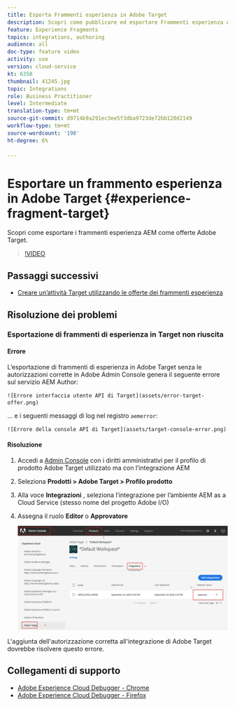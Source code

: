 ```yaml
---
title: Esporta Frammenti esperienza in Adobe Target
description: Scopri come pubblicare ed esportare Frammenti esperienza AEM come offerte di Adobe Target.
feature: Experience Fragments
topics: integrations, authoring
audience: all
doc-type: feature video
activity: use
version: cloud-service
kt: 6350
thumbnail: 41245.jpg
topic: Integrations
role: Business Practitioner
level: Intermediate
translation-type: tm+mt
source-git-commit: d9714b9a291ec3ee5f3dba9723de72bb120d2149
workflow-type: tm+mt
source-wordcount: '198'
ht-degree: 6%

---
```



# Esportare un frammento esperienza in Adobe Target {#experience-fragment-target}

Scopri come esportare i frammenti esperienza AEM come offerte Adobe Target.

>[!VIDEO](https://video.tv.adobe.com/v/41245?quality=12&learn=on)

## Passaggi successivi

+ [Creare un’attività Target utilizzando le offerte dei frammenti esperienza](./create-target-activity.md)

## Risoluzione dei problemi

### Esportazione di frammenti di esperienza in Target non riuscita

#### Errore

L’esportazione di frammenti di esperienza in Adobe Target senza le autorizzazioni corrette in Adobe Admin Console genera il seguente errore sul servizio AEM Author:

    ![Errore interfaccia utente API di Target](assets/error-target-offer.png)

... e i seguenti messaggi di log nel registro `aemerror`:

    ![Errore della console API di Target](assets/target-console-error.png)

#### Risoluzione

1. Accedi a [Admin Console](https://adminconsole.adobe.com/) con i diritti amministrativi per il profilo di prodotto Adobe Target utilizzato ma con l’integrazione AEM
2. Seleziona __Prodotti > Adobe Target > Profilo prodotto__
3. Alla voce __Integrazioni__ , seleziona l’integrazione per l’ambiente AEM as a Cloud Service (stesso nome del progetto Adobe I/O)
4. Assegna il ruolo __Editor__ o __Approvatore__

   ![Errore API di Target](assets/target-permissions.png)

L&#39;aggiunta dell&#39;autorizzazione corretta all&#39;integrazione di Adobe Target dovrebbe risolvere questo errore.

## Collegamenti di supporto

+ [Adobe Experience Cloud Debugger - Chrome](https://chrome.google.com/webstore/detail/adobe-experience-cloud-de/ocdmogmohccmeicdhlhhgepeaijenapj)
+ [Adobe Experience Cloud Debugger - Firefox](https://addons.mozilla.org/en-US/firefox/addon/adobe-experience-platform-dbg/)